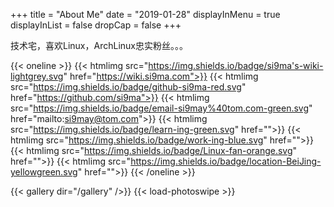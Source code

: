 +++
title = "About Me"
date = "2019-01-28"
displayInMenu = true
displayInList = false
dropCap = false
+++

技术宅，喜欢Linux，ArchLinux忠实粉丝。。。

<!-- status -->
{{< oneline >}}
    {{< htmlimg src="https://img.shields.io/badge/si9ma's-wiki-lightgrey.svg" href="https://wiki.si9ma.com">}}
    {{< htmlimg src="https://img.shields.io/badge/github-si9ma-red.svg" href="https://github.com/si9ma">}}
    {{< htmlimg src="https://img.shields.io/badge/email-si9may%40tom.com-green.svg" href="mailto:si9may@tom.com">}}
    {{< htmlimg src="https://img.shields.io/badge/learn-ing-green.svg" href="">}}
    {{< htmlimg src="https://img.shields.io/badge/work-ing-blue.svg" href="">}}
    {{< htmlimg src="https://img.shields.io/badge/Linux-fan-orange.svg" href="">}}
    {{< htmlimg src="https://img.shields.io/badge/location-BeiJing-yellowgreen.svg" href="">}}
{{< /oneline >}}

<!-- gallery -->
{{< gallery dir="/gallery" />}} {{< load-photoswipe >}}

